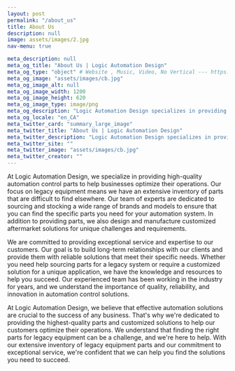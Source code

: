 ```yaml
---
layout: post
permalink: "/about_us"
title: About Us
description: null
image: assets/images/2.jpg
nav-menu: true

meta_description: null
meta_og_title: "About Us | Logic Automation Design"
meta_og_type: "object" # Website , Music, Video, No Vertical --- https://ogp.me/#types
meta_og_image: "assets/images/cb.jpg"
meta_og_image_alt: null
meta_og_image_width: 1200
meta_og_image_height: 620
meta_og_image_type: image/png
meta_og_description: "Logic Automation Design specializes in providing high-quality automation control parts for legacy equipment. Our experienced team is dedicated to exceptional service and helping businesses optimize their operations."
meta_og_locale: "en_CA"
meta_twitter_card: "summary_large_image"
meta_twitter_title: "About Us | Logic Automation Design"
meta_twitter_description: "Logic Automation Design specializes in providing high-quality automation control parts for legacy equipment. Our experienced team is dedicated to exceptional service and helping businesses optimize their operations."
meta_twitter_site: ""
meta_twitter_image: "assets/images/cb.jpg"
meta_twitter_creator: ""
---
```

At Logic Automation Design, we specialize in providing high-quality automation control parts to help businesses optimize their operations. Our focus on legacy equipment means we have an extensive inventory of parts that are difficult to find elsewhere. Our team of experts are dedicated to sourcing and stocking a wide range of brands and models to ensure that you can find the specific parts you need for your automation system. In addition to providing parts, we also design and manufacture customized aftermarket solutions for unique challenges and requirements.

We are committed to providing exceptional service and expertise to our customers. Our goal is to build long-term relationships with our clients and provide them with reliable solutions that meet their specific needs. Whether you need help sourcing parts for a legacy system or require a customized solution for a unique application, we have the knowledge and resources to help you succeed. Our experienced team has been working in the industry for years, and we understand the importance of quality, reliability, and innovation in automation control solutions.

At Logic Automation Design, we believe that effective automation solutions are crucial to the success of any business. That's why we're dedicated to providing the highest-quality parts and customized solutions to help our customers optimize their operations. We understand that finding the right parts for legacy equipment can be a challenge, and we're here to help. With our extensive inventory of legacy equipment parts and our commitment to exceptional service, we're confident that we can help you find the solutions you need to succeed.
